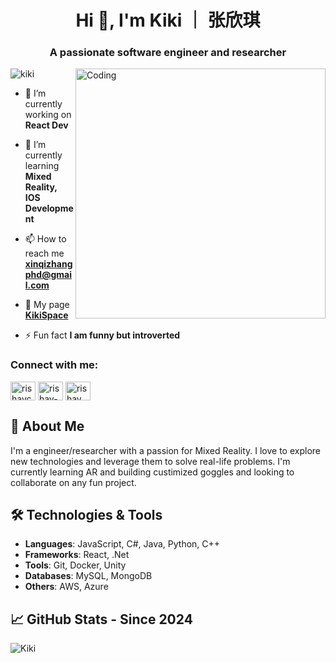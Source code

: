 
<h1 align="center">Hi 🌵, I'm Kiki ｜ 张欣琪 </h1>
<h3 align="center">A passionate software engineer and researcher </h3>


<img align="right" alt="Coding" width="400" src="https://pbs.twimg.com/media/GFS4Mj1bUAA0c8_?format=jpg&name=large">
<p align="left"> <img src="https://komarev.com/ghpvc/?username=rishavchanda&label=Profile%20views&color=0e75b6&style=flat" alt="kiki" /> </p>

- 🔭 I’m currently working on **React Dev**

- 🌱 I’m currently learning **Mixed Reality, IOS Development**

- 📫 How to reach me **xinqizhangphd@gmail.com**

- 🌵 My page **[KikiSpace](https://www.kiki.id/)**

- ⚡ Fun fact **I am funny but introverted**

<h3 align="left">Connect with me:</h3>
<p align="left">
<a href="https://twitter.com/zxxinqi" target="blank"><img align="center" src="https://raw.githubusercontent.com/rahuldkjain/github-profile-readme-generator/master/src/images/icons/Social/twitter.svg" alt="rishavchanda" height="30" width="40" /></a>
<a href="https://www.linkedin.com/in/xinqi-zhang-829044179/" target="blank"><img align="center" src="https://raw.githubusercontent.com/rahuldkjain/github-profile-readme-generator/master/src/images/icons/Social/linked-in-alt.svg" alt="rishav-chanda-b89a791b3" height="30" width="40" /></a>
<a href="https://www.instagram.com/kikispace.art/" target="blank"><img align="center" src="https://raw.githubusercontent.com/rahuldkjain/github-profile-readme-generator/master/src/images/icons/Social/instagram.svg" alt="rishav_chanda" height="30" width="40" /></a>
</p>

## 🚀 About Me
I'm a engineer/researcher with a passion for Mixed Reality. I love to explore new technologies and leverage them to solve real-life problems. I'm currently learning AR and building custimized goggles and looking to collaborate on any fun project.

## 🛠️ Technologies & Tools
- **Languages**: JavaScript, C#, Java, Python, C++
- **Frameworks**: React, .Net
- **Tools**: Git, Docker, Unity
- **Databases**: MySQL, MongoDB
- **Others**: AWS, Azure

## 📈 GitHub Stats - Since 2024
![Kiki](https://github-readme-stats.vercel.app/api?username=KikiSpace&show_icons=true&theme=radical)

<!-- ## 🔭 Projects
- **[Project Name 1]**: A brief description of your project. ([Link to Project](#))
- **[Project Name 2]**: A brief description of your project. ([Link to Project](#))
- **[Project Name 3]**: A brief description of your project. ([Link to Project](#)) -->


